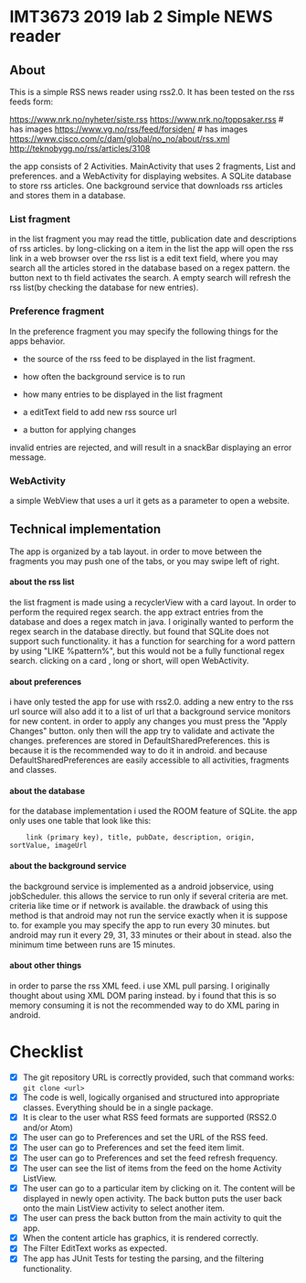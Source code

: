 # IMT3673 2019 lab 2 Simple NEWS reader

## About

This is a simple RSS news reader using rss2.0.
It has been tested on the rss feeds form:

https://www.nrk.no/nyheter/siste.rss
https://www.nrk.no/toppsaker.rss                    # has images
https://www.vg.no/rss/feed/forsiden/                # has images
https://www.cisco.com/c/dam/global/no_no/about/rss.xml
http://teknobygg.no/rss/articles/3108

the app consists of 2 Activities. MainActivity that uses 2 fragments, List and preferences.
and a WebActivity for displaying websites. A SQLite database to store rss articles.
One background service that downloads rss articles and stores them in a database.

### List fragment
in the list fragment you may read the tittle, publication date and descriptions of rss articles.
by long-clicking on a item in the list the app will open the rss link in a web browser
over the rss list is a edit text field, where you may search all the articles stored in the
database based on a regex pattern. the button next to th field activates the search. A empty
search will refresh the rss list(by checking the database for new entries).

### Preference fragment
In the preference fragment you may specify the following things for the apps behavior.

* the source of the rss feed to be displayed in the
list fragment.

* how often the background service is to run

* how many entries to be displayed in the list fragment

* a editText field to add new rss source url

* a button for applying changes

invalid entries are rejected, and will result in a snackBar displaying an error message.

### WebActivity
a simple WebView that uses a url it gets as a parameter to open a website.

## Technical implementation

The app is organized by a tab layout. in order to move between the fragments you may push
one of the tabs, or you may swipe left of right.

#### about the rss list
the list fragment is made using a recyclerView with a card layout. In order to perform the
required regex search. the app extract entries from the database and does a regex match in java.
I originally wanted to perform the regex search in the database directly. but found that
SQLite does not support such functionality. it has a function for searching for a word pattern
by using "LIKE %pattern%", but this would not be a fully functional regex search. clicking on a card
, long or short, will open WebActivity.


#### about preferences
i have only tested the app for use with rss2.0.
adding a new entry to the rss url source will also add it to a list of url that a background service
monitors for new content.
in order to apply any changes you must press the "Apply Changes" button. only then will the app
try to validate and activate the changes. preferences are stored in DefaultSharedPreferences. this
is because it is the recommended way to do it in android. and because DefaultSharedPreferences are
easily accessible to all activities, fragments and classes.

#### about the database
for the database implementation i used the ROOM feature of SQLite. the app only uses one table
that look like this:

        link (primary key), title, pubDate, description, origin, sortValue, imageUrl

#### about the background service
the background service is implemented as a android jobservice, using jobScheduler.
this allows the service to run only if several criteria are met. criteria like time or if
network is available. the drawback of using this method is that android may not run the
service exactly when it is suppose to. for example you may specify the app to run every 30 minutes.
but android may run it every 29, 31, 33 minutes or their about in stead. also the minimum time
between runs are 15 minutes.


#### about other things
in order to parse the rss XML feed. i use XML pull parsing. I originally thought about using
XML DOM paring instead. by i found that this is so memory consuming it is not the recommended
way to do XML paring in android.


# Checklist

* [x] The git repository URL is correctly provided, such that command works: `git clone <url> `
* [x] The code is well, logically organised and structured into appropriate classes. Everything should be in a single package.
* [x] It is clear to the user what RSS feed formats are supported (RSS2.0 and/or Atom)
* [x] The user can go to Preferences and set the URL of the RSS feed.
* [x] The user can go to Preferences and set the feed item limit.
* [x] The user can go to Preferences and set the feed refresh frequency.
* [x] The user can see the list of items from the feed on the home Activity ListView.
* [x] The user can go to a particular item by clicking on it.
The content will be displayed in newly open activity.
The back button puts the user back onto the main ListView activity to select another item.
* [x] The user can press the back button from the main activity to quit the app.
* [x] When the content article has graphics, it is rendered correctly.
* [x] The Filter EditText works as expected.
* [x] The app has JUnit Tests for testing the parsing, and the filtering functionality.